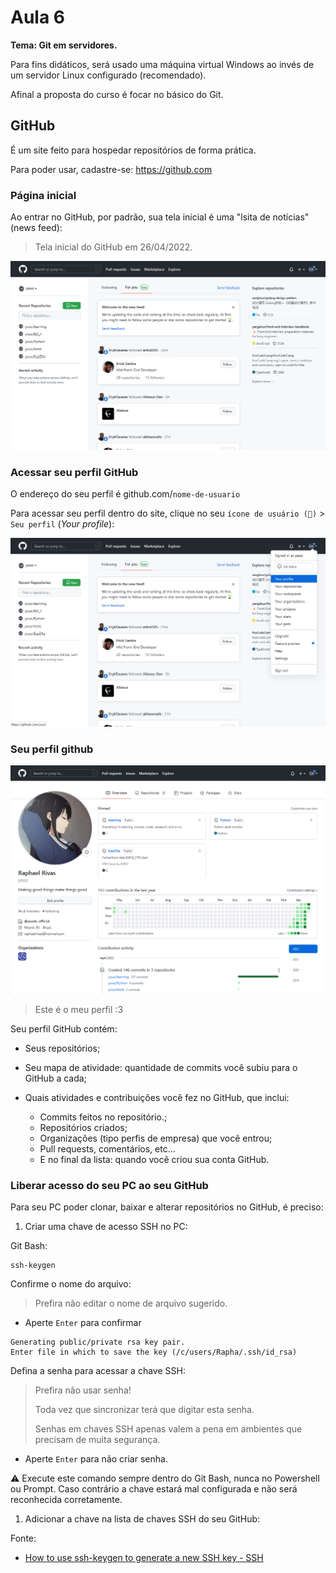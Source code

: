 # Aula 6

**Tema: Git em servidores.**

Para fins didáticos, será usado uma máquina virtual Windows ao invés de um servidor Linux configurado (recomendado).

Afinal a proposta do curso é focar no básico do Git.

## GitHub

É um site feito para hospedar repositórios de forma prática.

Para poder usar, cadastre-se: https://github.com

### Página inicial

Ao entrar no GitHub, por padrão, sua tela inicial é uma "lsita de notícias" (news feed):

> Tela inicial do GitHub em 26/04/2022.

![Tela inicial do GitHub após entrar](../../img/github-main-page-feed.png)

### Acessar seu perfil GitHub

O endereço do seu perfil é github.com/`nome-de-usuario`

Para acessar seu perfil dentro do site, clique no seu `ícone de usuário (🧑)` > `Seu perfil` (*Your profile*):

![Menu para entrar no seu perfil GitHub](../../img/github-menu-profile.png)

### Seu perfil github

![Tela do seu perfil do GitHub](../../img/github-profile.png)

> Este é o meu perfil :3

Seu perfil GitHub contém:

* Seus repositórios;

* Seu mapa de atividade: quantidade de commits você subiu para o GitHub a cada;

* Quais atividades e contribuições você fez no GitHub, que inclui:
  * Commits feitos no repositório.;
  * Repositórios criados;
  * Organizações (tipo perfis de empresa) que você entrou;
  * Pull requests, comentários, etc...
  * E no final da lista: quando você criou sua conta GitHub.

### Liberar acesso do seu PC ao seu GitHub

Para seu PC poder clonar, baixar e alterar repositórios no GitHub, é preciso:

1. Criar uma chave de acesso SSH no PC:

Git Bash:

```git
ssh-keygen
```

Confirme o nome do arquivo:

> Prefira não editar o nome de arquivo sugerido.

* Aperte `Enter` para confirmar

```git
Generating public/private rsa key pair.
Enter file in which to save the key (/c/users/Rapha/.ssh/id_rsa)
```

Defina a senha para acessar a chave SSH:

> Prefira não usar senha!
> 
> Toda vez que sincronizar terá que digitar esta senha.
>
> Senhas em chaves SSH apenas valem a pena em ambientes que precisam de muita segurança.

* Aperte `Enter` para não criar senha.

:warning: Execute este comando sempre dentro do Git Bash, nunca no Powershell ou Prompt. Caso contrário a chave estará mal configurada e não será reconhecida corretamente.

1. Adicionar a chave na lista de chaves SSH do seu GitHub:

Fonte:

* [How to use ssh-keygen to generate a new SSH key - SSH](https://www.ssh.com/academy/ssh/keygen)